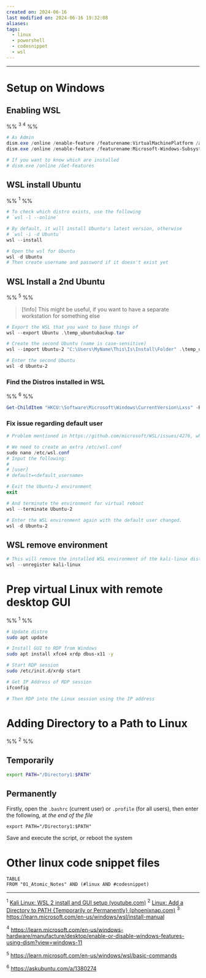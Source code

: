 ```yaml
---
created on: 2024-06-16
last modified on: 2024-06-16 19:32:08
aliases: 
tags:
  - linux
  - powershell
  - codesnippet
  - wsl
---
```


---
# Setup on Windows
## Enabling WSL
%% $^3$ $^4$ %%
```powershell
# As Admin
dism.exe /online /enable-feature /featurename:VirtualMachinePlatform /all /norestart
dism.exe /online /enable-feature /featurename:Microsoft-Windows-Subsystem-Linux /all /norestart

# If you want to know which are installed
# dism.exe /online /Get-Features
```
## WSL install Ubuntu
%% $^1$ %%
```powershell
# To check which distro exists, use the following
# `wsl -l --online`

# By default, it will install Ubuntu's latest version, otherwise
# `wsl -i -d Ubuntu`
wsl --install

# Open the wsl for Ubuntu
wsl -d Ubuntu
# Then create username and password if it doesn't exist yet
```

## WSL Install a 2nd Ubuntu
%% $^5$ %%
> [!info]
> This might be useful, if you want to have a separate workstation for something else

```powershell
# Export the WSL that you want to base things of
wsl --export Ubuntu .\temp_ubuntubackup.tar

# Create the second Ubuntu (name is case-sensitive)
wsl --import Ubuntu-2 "C:\Users\MyName\This\Is\Install\Folder" .\temp_ubuntubackup.tar

# Enter the second Ubuntu
wsl -d Ubuntu-2
```
### Find the Distros installed in WSL
%% $^6$ %%
```powershell
Get-ChildItem "HKCU:\Software\Microsoft\Windows\CurrentVersion\Lxss" -Recurse
```
### Fix issue regarding default user
```powershell
# Problem mentioned in https://github.com/microsoft/WSL/issues/4276, where the imported distro puts you in `root`

# We need to create an extra /etc/wsl.conf
sudo nano /etc/wsl.conf
# Input the following:
# 
# [user]
# default=<default_username>

# Exit the Ubuntu-2 environment
exit

# And terminate the environment for virtual reboot
wsl --terminate Ubuntu-2

# Enter the WSL environment again with the default user changed.
wsl -d Ubuntu-2
```

## WSL remove environment
```powershell
# This will remove the installed WSL environment of the kali-linux distro 
wsl --unregister kali-linux
```
# Prep virtual Linux with remote desktop GUI
%% $^1$ %%
```sh
# Update distro
sudo apt update

# Install GUI to RDP from Windows
sudo apt install xfce4 xrdp dbus-x11 -y

# Start RDP session
sudo /etc/init.d/xrdp start

# Get IP Address of RDP session
ifconfig

# Then RDP into the Linux session using the IP address
```

# Adding Directory to a Path to Linux
%% $^2$ %%
## Temporarily
```sh
export PATH="/Directory1:$PATH"
```
## Permanently
Firstly, open the `.bashrc` (current user) or `.profile` (for all users), then enter the following, at *the end of the file*
```txt
export PATH="/Directory1:$PATH"
```

Save and execute the script, or reboot the system
# Other linux code snippet files
```dataview
TABLE
FROM "01_Atomic_Notes" AND (#linux AND #codesnippet)
```


---
 $^1$ [Kali Linux: WSL 2 install and GUI setup (youtube.com)](https://www.youtube.com/watch?v=oTD8cYluUgk&list=PLhfrWIlLOoKNMHhB39bh3XBpoLxV3f0V9&index=5&ab_channel=DavidBombal)
 $^2$ [Linux: Add a Directory to PATH {Temporarily or Permanently} (phoenixnap.com)](https://phoenixnap.com/kb/linux-add-to-path)
  $^3$ https://learn.microsoft.com/en-us/windows/wsl/install-manual
 
 $^4$ https://learn.microsoft.com/en-us/windows-hardware/manufacture/desktop/enable-or-disable-windows-features-using-dism?view=windows-11
 
 $^5$ https://learn.microsoft.com/en-us/windows/wsl/basic-commands
 
 $^6$ https://askubuntu.com/a/1380274

